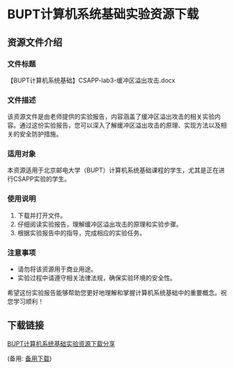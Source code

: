 # BUPT计算机系统基础实验资源下载

## 资源文件介绍

### 文件标题
【BUPT计算机系统基础】CSAPP-lab3-缓冲区溢出攻击.docx

### 文件描述
该资源文件是由老师提供的实验报告，内容涵盖了缓冲区溢出攻击的相关实验内容。通过这份实验报告，您可以深入了解缓冲区溢出攻击的原理、实现方法以及相关的安全防护措施。

### 适用对象
本资源适用于北京邮电大学（BUPT）计算机系统基础课程的学生，尤其是正在进行CSAPP实验的学生。

### 使用说明
1. 下载并打开文件。
2. 仔细阅读实验报告，理解缓冲区溢出攻击的原理和实验步骤。
3. 根据实验报告中的指导，完成相应的实验任务。

### 注意事项
- 请勿将该资源用于商业用途。
- 实验过程中请遵守相关法律法规，确保实验环境的安全性。

希望这份实验报告能够帮助您更好地理解和掌握计算机系统基础中的重要概念。祝您学习顺利！

## 下载链接
[BUPT计算机系统基础实验资源下载分享](https://pan.quark.cn/s/c0a952602e4e) 

(备用: [备用下载](https://pan.baidu.com/s/1gojvI0P9Xl-WsW4ZaJZhmA?pwd=1234))
